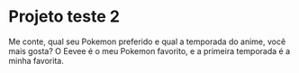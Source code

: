 # Projeto teste 2

Me conte, qual seu Pokemon preferido e qual a temporada do anime, você mais gosta?
O Eevee é o meu Pokemon favorito, e a primeira temporada é a minha favorita.

